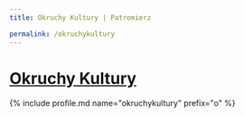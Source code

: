 ```yaml
---
title: Okruchy Kultury | Patromierz

permalink: /okruchykultury
---
```


# [Okruchy Kultury](https://patronite.pl/okruchykultury)

{% include profile.md name="okruchykultury" prefix="o" %}
